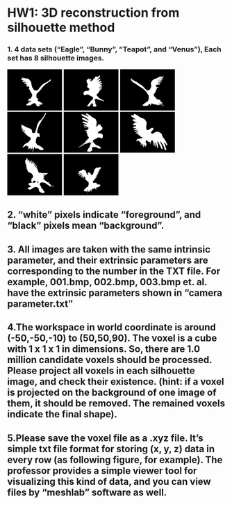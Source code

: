 # HW1: 3D reconstruction from silhouette method

### 1. 4 data sets (“Eagle”, “Bunny”, “Teapot”, and “Venus”), Each set has 8 silhouette images.
<img src="https://github.com/CP-TSAI/Computer-Vision/raw/master/cv_pic/001.bmp" width="25%" height="25%"> <img src="https://github.com/CP-TSAI/Computer-Vision/raw/master/cv_pic/002.bmp" width="25%" height="25%"> <img src="https://github.com/CP-TSAI/Computer-Vision/raw/master/cv_pic/003.bmp" width="25%" height="25%"> <img src="https://github.com/CP-TSAI/Computer-Vision/raw/master/cv_pic/004.bmp" width="25%" height="25%"> <img src="https://github.com/CP-TSAI/Computer-Vision/raw/master/cv_pic/005.bmp" width="25%" height="25%"> <img src="https://github.com/CP-TSAI/Computer-Vision/raw/master/cv_pic/006.bmp" width="25%" height="25%"> <img src="https://github.com/CP-TSAI/Computer-Vision/raw/master/cv_pic/007.bmp" width="25%" height="25%"> <img src="https://github.com/CP-TSAI/Computer-Vision/raw/master/cv_pic/008.bmp" width="25%" height="25%"> 

## 2. “white” pixels indicate “foreground”, and “black” pixels mean “background”.

## 3. All images are taken with the same intrinsic parameter, and their extrinsic parameters are corresponding to the number in the TXT file. For example, 001.bmp, 002.bmp, 003.bmp et. al. have the extrinsic parameters shown in “camera parameter.txt”

## 4.The workspace in world coordinate is around (-50,-50,-10) to (50,50,90). The voxel is a cube with 1 x 1 x 1 in dimensions. So, there are 1.0 million candidate voxels should be processed. Please project all voxels in each silhouette image, and check their existence. (hint: if a voxel is projected on the background of one image of them, it should be removed. The remained voxels indicate the final shape).

## 5.Please save the voxel file as a .xyz file. It’s simple txt file format for storing (x, y, z) data in every row (as following figure, for example). The professor provides a simple viewer tool for visualizing this kind of data, and you can view files by “meshlab” software as well.
